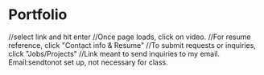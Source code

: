 # Portfolio
//select link and hit enter
//Once page loads, click on video. 
//For resume reference, click "Contact info & Resume"
//To submit requests or inquiries, click "Jobs/Projects"
  //Link meant to send inquiries to my email. Email:sendtonot set up, not necessary for class. 
  
